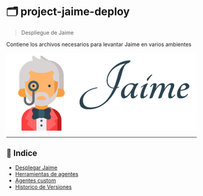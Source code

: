 # :card_index_dividers: project-jaime-deploy

> Despliegue de Jaime

Contiene los archivos necesarios para levantar Jaime en varios ambientes

![alt](docs/img/logo.png)

---

## :bookmark: Indice

* [Desplegar Jaime](docs/desplegar.md)
* [Herramientas de agentes](docs/agentes.md)
* [Agentes custom](docs/agente_custom.md)
* [Historico de Versiones](docs/versiones.md)
